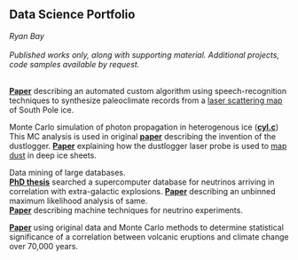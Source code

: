## Data Science Portfolio

*Ryan Bay*<br><br>
*Published works only, along with supporting material. Additional projects, code samples available by request.*<br><br>

[**Paper**](https://github.com/ry4nb4y/DS-portfolio/blob/master/2009JD013741.pdf) describing an automated custom algorithm using speech-recognition techniques to synthesize paleoclimate records from a [laser scattering map](http://icecube.berkeley.edu/~bay/dustmap/) of South Pole ice.

Monte Carlo simulation of photon propagation in heterogenous ice ([**cyl.c**](https://github.com/ry4nb4y/DS-portfolio/blob/master/cyl.c)) This MC analysis is used in original [**paper**](https://github.com/ry4nb4y/DS-portfolio/blob/master/GRL2001.pdf) describing the invention of the dustlogger.  [**Paper**](https://github.com/ry4nb4y/DS-portfolio/blob/master/t13J068.pdf) explaining how the dustlogger laser probe is used to [map dust](http://icecube.berkeley.edu/~bay/dustmap/) in deep ice sheets.  

Data mining of large databases.<br>
[**PhD thesis**](https://github.com/ry4nb4y/DS-portfolio/blob/master/bay_thesis.pdf) searched a supercomputer database for neutrinos arriving in correlation with extra-galactic explosions.  [**Paper**](https://arxiv.org/abs/1412.6510) describing an unbinned maximum likelihood analysis of same.<br>
[**Paper**](https://arxiv.org/abs/1803.05390) describing machine techniques for neutrino experiments.

[**Paper**](https://github.com/ry4nb4y/DS-portfolio/blob/master/2009JD013741.pdf) using original data and Monte Carlo methods to determine statistical significance of a correlation between volcanic eruptions and climate change over 70,000 years.
